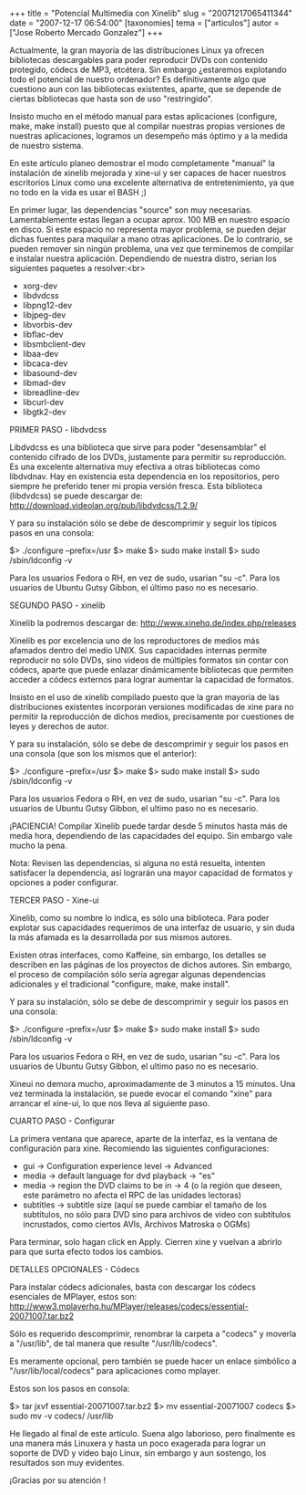 +++
title = "Potencial Multimedia con Xinelib"
slug = "20071217065411344"
date = "2007-12-17 06:54:00"
[taxonomies]
tema = ["articulos"]
autor = ["Jose Roberto Mercado Gonzalez"]
+++

Actualmente, la gran mayoria de las distribuciones Linux ya ofrecen
bibliotecas descargables para poder reproducir DVDs con contenido
protegido, códecs de MP3, etcétera. Sin embargo ¿estaremos explotando
todo el potencial de nuestro ordenador? Es definitivamente algo que
cuestiono aun con las bibliotecas existentes, aparte, que se depende de
ciertas bibliotecas que hasta son de uso "restringido".

Insisto mucho en el método manual para estas aplicaciones (configure,
make, make install) puesto que al compilar nuestras propias versiones de
nuestras aplicaciones, logramos un desempeño más óptimo y a la medida de
nuestro sistema.

En este artículo planeo demostrar el modo completamente "manual" la
instalación de xinelib mejorada y xine-ui y ser capaces de hacer
nuestros escritorios Linux como una excelente alternativa de
entretenimiento, ya que no todo en la vida es usar el BASH ;)

<!-- more -->
En primer lugar, las dependencias "source" son muy necesarias.
Lamentablemente estas llegan a ocupar aprox. 100 MB en nuestro espacio
en disco. Si este espacio no representa mayor problema, se pueden dejar
dichas fuentes para maquilar a mano otras aplicaciones. De lo contrario,
se pueden remover sin ningún problema, una vez que terminemos de
compilar e instalar nuestra aplicación. Dependiendo de nuestra distro,
serian los siguientes paquetes a resolver:\<br\>

-   xorg-dev
-   libdvdcss
-   libpng12-dev
-   libjpeg-dev
-   libvorbis-dev
-   libflac-dev
-   libsmbclient-dev
-   libaa-dev
-   libcaca-dev
-   libasound-dev
-   libmad-dev
-   libreadline-dev
-   libcurl-dev
-   libgtk2-dev

PRIMER PASO - libdvdcss

Libdvdcss es una biblioteca que sirve para poder "desensamblar" el
contenido cifrado de los DVDs, justamente para permitir su reproducción.
Es una excelente alternativa muy efectiva a otras bibliotecas como
libdvdnav. Hay en existencia esta dependencia en los repositorios, pero
siempre he preferido tener mi propia versión fresca. Esta biblioteca
(libdvdcss) se puede descargar de:
<a href="http://download.videolan.org/pub/libdvdcss/1.2.9/">http://download.videolan.org/pub/libdvdcss/1.2.9/</a>

Y para su instalación sólo se debe de descomprimir y seguir los típicos
pasos en una consola:

$\> ./configure –prefix=/usr $\> make $\> sudo make install $\> sudo
/sbin/ldconfig -v

Para los usuarios Fedora o RH, en vez de sudo, usarian "su -c". Para los
usuarios de Ubuntu Gutsy Gibbon, el último paso no es necesario.

SEGUNDO PASO - xinelib

Xinelib la podremos descargar de:
<a href="http://www.xinehq.de/index.php/releases">http://www.xinehq.de/index.php/releases</a>

Xinelib es por excelencia uno de los reproductores de medios más
afamados dentro del medio UNIX. Sus capacidades internas permite
reproducir no sólo DVDs, sino videos de múltiples formatos sin contar
con códecs, aparte que puede enlazar dinámicamente bibliotecas que
permiten acceder a códecs externos para lograr aumentar la capacidad de
formatos.

Insisto en el uso de xinelib compilado puesto que la gran mayoría de las
distribuciones existentes incorporan versiones modificadas de xine para
no permitir la reproducción de dichos medios, precisamente por
cuestiones de leyes y derechos de autor.

Y para su instalación, sólo se debe de descomprimir y seguir los pasos
en una consola (que son los mismos que el anterior):

$\> ./configure –prefix=/usr $\> make $\> sudo make install $\> sudo
/sbin/ldconfig -v

Para los usuarios Fedora o RH, en vez de sudo, usarian "su -c". Para los
usuarios de Ubuntu Gutsy Gibbon, el ultimo paso no es necesario.

¡PACIENCIA! Compilar Xinelib puede tardar desde 5 minutos hasta más de
media hora, dependiendo de las capacidades del equipo. Sin embargo vale
mucho la pena.

Nota: Revisen las dependencias, si alguna no está resuelta, intenten
satisfacer la dependencia, así lograrán una mayor capacidad de formatos
y opciones a poder configurar.

TERCER PASO - Xine-ui

Xinelib, como su nombre lo indica, es sólo una biblioteca. Para poder
explotar sus capacidades requerimos de una interfaz de usuario, y sin
duda la más afamada es la desarrollada por sus mismos autores.

Existen otras interfaces, como Kaffeine, sin embargo, los detalles se
describen en las páginas de los proyectos de dichos autores. Sin
embargo, el proceso de compilación sólo sería agregar algunas
dependencias adicionales y el tradicional "configure, make, make
install".

Y para su instalación, sólo se debe de descomprimir y seguir los pasos
en una consola:

$\> ./configure –prefix=/usr $\> make $\> sudo make install $\> sudo
/sbin/ldconfig -v

Para los usuarios Fedora o RH, en vez de sudo, usarian "su -c". Para los
usuarios de Ubuntu Gutsy Gibbon, el ultimo paso no es necesario.

Xineui no demora mucho, aproximadamente de 3 minutos a 15 minutos. Una
vez terminada la instalación, se puede evocar el comando "xine" para
arrancar el xine-ui, lo que nos lleva al siguiente paso.

CUARTO PASO - Configurar

La primera ventana que aparece, aparte de la interfaz, es la ventana de
configuración para xine. Recomiendo las siguientes configuraciones:

-   gui -\> Configuration experience level -\> Advanced
-   media -\> default language for dvd playback -\> "es"
-   media -\> region the DVD claims to be in -\> 4 (o la región que
    deseen, este parámetro no afecta el RPC de las unidades lectoras)
-   subtitles -\> subtitle size (aquí se puede cambiar el tamaño de los
    subtítulos, no sólo para DVD sino para archivos de video con
    subtítulos incrustados, como ciertos AVIs, Archivos Matroska o OGMs)

Para terminar, solo hagan click en Apply. Cierren xine y vuelvan a
abrirlo para que surta efecto todos los cambios.

DETALLES OPCIONALES - Códecs

Para instalar códecs adicionales, basta con descargar los códecs
esenciales de MPlayer, estos son:
<a href="http://www3.mplayerhq.hu/MPlayer/releases/codecs/essential-20071007.tar.bz2">http://www3.mplayerhq.hu/MPlayer/releases/codecs/essential-20071007.tar.bz2</a>

Sólo es requerido descomprimir, renombrar la carpeta a "codecs" y
moverla a "/usr/lib", de tal manera que resulte "/usr/lib/codecs".

Es meramente opcional, pero también se puede hacer un enlace simbólico a
"/usr/lib/local/codecs" para aplicaciones como mplayer.

Estos son los pasos en consola:

$\> tar jxvf essential-20071007.tar.bz2 $\> mv essential-20071007 codecs
$\> sudo mv -v codecs/ /usr/lib

He llegado al final de este artículo. Suena algo laborioso, pero
finalmente es una manera más Linuxera y hasta un poco exagerada para
lograr un soporte de DVD y video bajo Linux, sin embargo y aun sostengo,
los resultados son muy evidentes.

¡Gracias por su atención !

